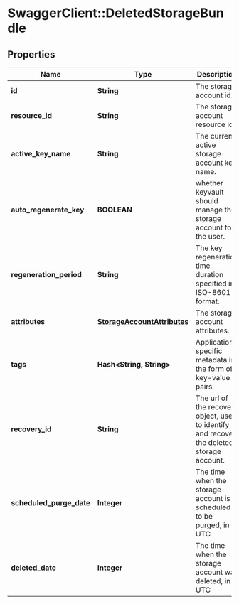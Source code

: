 # SwaggerClient::DeletedStorageBundle

## Properties
Name | Type | Description | Notes
------------ | ------------- | ------------- | -------------
**id** | **String** | The storage account id. | [optional] 
**resource_id** | **String** | The storage account resource id. | [optional] 
**active_key_name** | **String** | The current active storage account key name. | [optional] 
**auto_regenerate_key** | **BOOLEAN** | whether keyvault should manage the storage account for the user. | [optional] 
**regeneration_period** | **String** | The key regeneration time duration specified in ISO-8601 format. | [optional] 
**attributes** | [**StorageAccountAttributes**](StorageAccountAttributes.md) | The storage account attributes. | [optional] 
**tags** | **Hash&lt;String, String&gt;** | Application specific metadata in the form of key-value pairs | [optional] 
**recovery_id** | **String** | The url of the recovery object, used to identify and recover the deleted storage account. | [optional] 
**scheduled_purge_date** | **Integer** | The time when the storage account is scheduled to be purged, in UTC | [optional] 
**deleted_date** | **Integer** | The time when the storage account was deleted, in UTC | [optional] 


